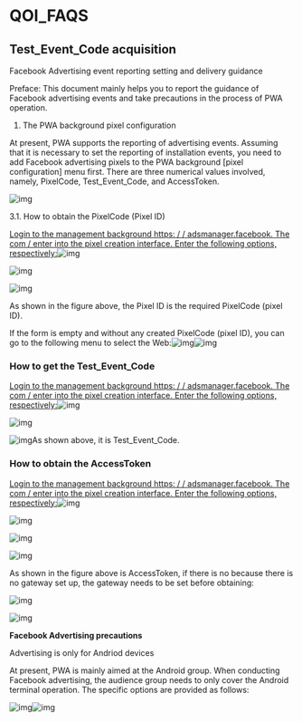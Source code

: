 # QOI_FAQS  

## Test_Event_Code acquisition

 Facebook Advertising event reporting setting and delivery guidance

Preface: This document mainly helps you to report the guidance of Facebook advertising events and take precautions in the process of PWA operation.

1. The PWA background pixel configuration

At present, PWA supports the reporting of advertising events. Assuming that it is necessary to set the reporting of installation events, you need to add Facebook advertising pixels to the PWA background [pixel configuration] menu first. There are three numerical values involved, namely, PixelCode, Test_Event_Code, and AccessToken.

![img](faqs.assets/wps552.jpg) 

3.1. How to obtain the PixelCode (Pixel ID)

[ Login to the management background https: / / adsmanager.facebook. The com / enter into the pixel creation interface. Enter the following options, respectively:](https://adsmanager.facebook.com/进入像素创建界面。分别进入如下选项：)![img](faqs.assets/wps553.jpg)

![img](faqs.assets/wps554.jpg) 

![img](faqs.assets/wps555.jpg) 

As shown in the figure above, the Pixel ID is the required PixelCode (pixel ID).

If the form is empty and without any created PixelCode (pixel ID), you can go to the following menu to select the Web:![img](faqs.assets/wps556.jpg)![img](faqs.assets/wps557.jpg)

### How to get the Test_Event_Code

[ Login to the management background https: / / adsmanager.facebook. The com / enter into the pixel creation interface. Enter the following options, respectively:](https://adsmanager.facebook.com/进入像素创建界面。分别进入如下选项：)![img](faqs.assets/wps558.jpg)

![img](faqs.assets/wps559.jpg) 

![img](faqs.assets/wps560.jpg)As shown above, it is Test_Event_Code.

### How to obtain the AccessToken

[Login to the management background https: / / adsmanager.facebook. The com / enter into the pixel creation interface. Enter the following options, respectively:](https://adsmanager.facebook.com/进入像素创建界面。分别进入如下选项：)![img](faqs.assets/wps561.jpg)

![img](faqs.assets/wps562.jpg) 

![img](faqs.assets/wps563.jpg) 

![img](faqs.assets/wps564.jpg) 

As shown in the figure above is AccessToken, if there is no because there is no gateway set up, the gateway needs to be set before obtaining:

![img](faqs.assets/wps565.jpg) 

![img](faqs.assets/wps566.jpg) 

**Facebook Advertising precautions**

Advertising is only for Andriod devices

At present, PWA is mainly aimed at the Android group. When conducting Facebook advertising, the audience group needs to only cover the Android terminal operation. The specific options are provided as follows:

![img](faqs.assets/wps567.jpg)![img](faqs.assets/wps568.jpg) 

 

 